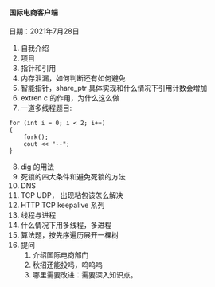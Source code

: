 #### 国际电商客户端
日期：2021年7月28日

1. 自我介绍
2. 项目
3. 指针和引用
4. 内存泄漏，如何判断还有如何避免
5. 智能指针，share_ptr 具体实现和什么情况下引用计数会增加
6. extren c 的作用，为什么这么做
7. 一道多线程题目:
```
for (int i = 0; i < 2; i++)
{
    fork();
    cout << "--";
}
```
8. dig 的用法
9. 死锁的四大条件和避免死锁的方法
10. DNS
11. TCP UDP， 出现粘包该怎么解决
12. HTTP TCP keepalive 系列
13. 线程与进程
14. 什么情况下用多线程，多进程
15. 算法题，按先序遍历展开一棵树
16. 提问
    1. 介绍国际电商部门
    2. 秋招还能投吗，呜呜呜
    3. 哪里需要改进：需要深入知识点。
